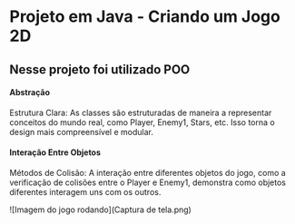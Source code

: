 # Projeto em Java - Criando um Jogo 2D

## Nesse projeto foi utilizado POO
#### Abstração
Estrutura Clara: As classes são estruturadas de maneira a representar conceitos do mundo real, como Player, Enemy1, Stars, etc. Isso torna o design mais compreensível e modular.

#### Interação Entre Objetos
Métodos de Colisão: A interação entre diferentes objetos do jogo, como a verificação de colisões entre o Player e Enemy1, demonstra como objetos diferentes interagem uns com os outros.

![Imagem do jogo rodando](Captura de tela.png)
